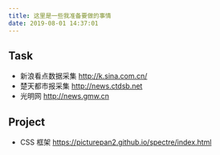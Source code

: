 ```yaml
---
title: 这里是一些我准备要做的事情
date: 2019-08-01 14:37:01
---
```


## Task

- 新浪看点数据采集 http://k.sina.com.cn/
- 楚天都市报采集 http://news.ctdsb.net
- 光明网 http://news.gmw.cn

## Project

- CSS 框架 https://picturepan2.github.io/spectre/index.html
